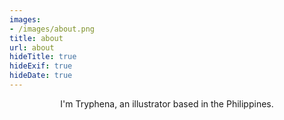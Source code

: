 ```yaml
---
images:
- /images/about.png
title: about
url: about
hideTitle: true
hideExif: true
hideDate: true
---
```


<div align="center">
	<p>
       I'm Tryphena, an illustrator based in the Philippines.
	</p>

</div>


  
</div>

